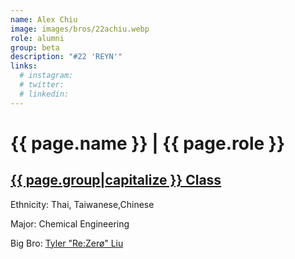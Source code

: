 ```yaml
---
name: Alex Chiu
image: images/bros/22achiu.webp
role: alumni
group: beta
description: "#22 'REYN'"
links:
  # instagram: 
  # twitter: 
  # linkedin: 
---
```


# {{ page.name }} | {{ page.role }} 
    
## [{{ page.group|capitalize }} Class](/ah/{{page.group}}s)
    
Ethnicity: Thai, Taiwanese,Chinese

Major: Chemical Engineering

Big Bro: [Tyler "Re:Zerø" Liu ](15tliu)


